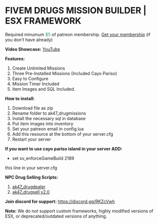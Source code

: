<h1>FIVEM DRUGS MISSION BUILDER | ESX FRAMEWORK</h1>
<p>Required minumum <span style="color: #339966;">$5</span> of patreon membership. <a href="https://patreon.com/menanak47" target="_blank">Get your membership</a> (if you don't have already)</p>
<p><strong>Video Showcase:</strong> <a href="https://youtu.be/AfIfGdZEvv4">YouTube</a></p>
<p><strong>Features: </strong></p>
<ol>
<li>Create Unlimited Missions</li>
<li>Three Pre-Installed Missions (Included Cayo Pariso)</li>
<li>Easy to Configure</li>
<li>Mission Timer Included</li>
<li>Item Images and SQL Included.</li>
</ol>
<p><strong>How to install:</strong></p>
<ol>
<li>Download file as zip</li>
<li>Rename folder to ak47_drugmissions</li>
<li>Install the necessary sql in database</li>
<li>Put item images into inventory</li>
<li>Set your patreon email in config.lua</li>
<li>Add this resource at the bottom of your server.cfg</li>
<li>Restart your server</li>
</ol>
<p><strong>If you want to use cayo pariso island in your server ADD:</strong></p>
<ul>
<li>set sv_enforceGameBuild 2189</li>
</ul>
<p>this line in your server.cfg</p>
<p><strong>NPC Drug Selling Scripts:</strong></p>
<ol>
<li><a href="https://youtu.be/gfCFfA9gWLA" target="_blank">ak47_drugdealer</a></li>
<li><a href="https://youtu.be/iwrWpmo31kQ" target="_blank">ak47_drugsell v2.0</a></li>
</ol>
<p><strong>Join discord for support:</strong> <a href="https://discord.gg/RKZcVwh">https://discord.gg/RKZcVwh</a></p>
<p><strong>Note:</strong> We do not support custom frameworks, highly modified versions of ESX, or deprecated/outdated versions of anything.</p>
